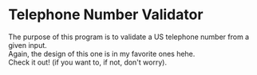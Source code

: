 # Telephone Number Validator

The purpose of this program is to validate a US telephone number from a given input.  
Again, the design of this one is in my favorite ones hehe.  
Check it out! (if you want to, if not, don't worry).
